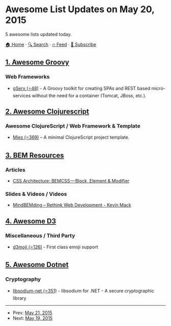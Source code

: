 # Awesome List Updates on May 20, 2015

5 awesome lists updated today.

[🏠 Home](/README.md) · [🔍 Search](https://test.trackawesomelist.com/search/) · [🔥 Feed](https://test.trackawesomelist.com/rss.xml) · [📮 Subscribe](https://trackawesomelist.us17.list-manage.com/subscribe?u=d2f0117aa829c83a63ec63c2f&id=36a103854c)



## [1. Awesome Groovy](/content/kdabir/awesome-groovy/README.md)

### Web Frameworks

*   [gServ (⭐48)](https://github.com/javaConductor/gserv) - A Groovy toolkit for creating SPAs and REST based micro-services without the need for a container (Tomcat, JBoss, etc.).

## [2. Awesome Clojurescript](/content/hantuzun/awesome-clojurescript/README.md)

### Awesome ClojureScript / Web Framework & Template

*   [Mies (⭐369)](https://github.com/swannodette/mies) – A minimal ClojureScript project template.

## [3. BEM Resources](/content/sturobson/BEM-resources/README.md)

### Articles

*   [CSS Architecture: BEMCSS — Block, Element &  Modifier](https://medium.com/@mjtweaver/css-architecture-bemcss-block-element-modifier-e642bd0f4218)

### Slides & Videos / Videos

*   [MindBEMding – Rethink Web Development - Kevin Mack](https://www.youtube.com/watch?v=vgg-NsKZaE4)

## [4. Awesome D3](/content/wbkd/awesome-d3/README.md)

### Miscellaneous / Third Party

*   [d3moji (⭐126)](https://github.com/mathisonian/d3moji) - First class emoji support

## [5. Awesome Dotnet](/content/quozd/awesome-dotnet/README.md)

### Cryptography

*   [libsodium-net (⭐351)](https://github.com/adamcaudill/libsodium-net) - libsodium for .NET - A secure cryptographic library

---

- Prev: [May 21, 2015](/content/2015/05/21/README.md)
- Next: [May 19, 2015](/content/2015/05/19/README.md)